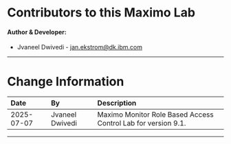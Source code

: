 
# Contributors to this Maximo Lab

#### Author & Developer:

- Jvaneel Dwivedi - <jan.ekstrom@dk.ibm.com>


---

# Change Information

|Date     |By             | Description                                           |
|:--------|:--------------|:------------------------------------------------------|
|2025-07-07|Jvaneel Dwivedi|Maximo Monitor Role Based Access Control Lab for version 9.1. |


---

